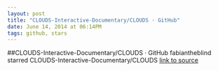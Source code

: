 ```yaml
---
layout: post
title: "CLOUDS-Interactive-Documentary/CLOUDS · GitHub"
date: June 14, 2014 at 06:14PM
tags: github, stars
---
```

##CLOUDS-Interactive-Documentary/CLOUDS · GitHub
fabiantheblind starred CLOUDS-Interactive-Documentary/CLOUDS
[link to source](http://ift.tt/TPCdE7) 
